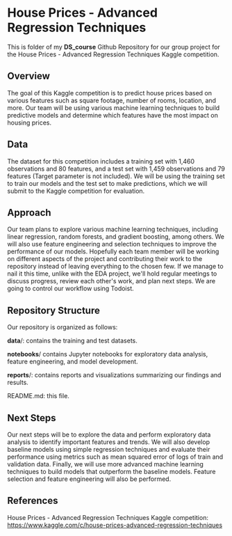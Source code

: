 
# House Prices - Advanced Regression Techniques

This is folder of my **DS_course** Github Repository for our group project for the House Prices - Advanced Regression Techniques Kaggle competition.

## Overview

The goal of this Kaggle competition is to predict house prices based on various features such as square footage, number of rooms, location, and more. Our team will be using various machine learning techniques to build predictive models and determine which features have the most impact on housing prices.

## Data

The dataset for this competition includes a training set with 1,460 observations and 80 features, and a test set with 1,459 observations and 79 features (Target parameter is not included). We will be using the training set to train our models and the test set to make predictions, which we will submit to the Kaggle competition for evaluation.


## Approach

Our team plans to explore various machine learning techniques, including linear regression, random forests, and gradient boosting, among others. We will also use feature engineering and selection techniques to improve the performance of our models. 
Hopefully each team member will be working on different aspects of the project and contributing their work to the repository instead of leaving everything to the chosen few. If we manage to nail it this time, unlike with the EDA project, we'll hold regular meetings to discuss progress, review each other's work, and plan next steps.
We are going to control our workflow using Todoist.

## Repository Structure
Our repository is organized as follows:

**data**/: contains the training and test datasets.

**notebooks**/ contains Jupyter notebooks for exploratory data analysis, feature engineering, and model development.

**reports**/: contains reports and visualizations summarizing our findings and results.

README.md: this file.

## Next Steps
Our next steps will be to explore the data and perform exploratory data analysis to identify important features and trends. We will also develop baseline models using simple regression techniques and evaluate their performance using metrics such as mean squared error of logs of train and validation data. Finally, we will use more advanced machine learning techniques to build models that outperform the baseline models. Feature selection and feature engineering will also be performed.

## References
House Prices - Advanced Regression Techniques Kaggle competition: https://www.kaggle.com/c/house-prices-advanced-regression-techniques
